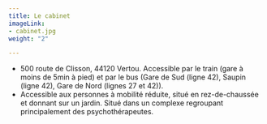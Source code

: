```yaml
---
title: Le cabinet
imageLink:
- cabinet.jpg
weight: "2"

---
```

* 500 route de Clisson, 44120 Vertou. Accessible par le train (gare à moins de 5min à pied) et par le bus (Gare de Sud (ligne 42), Saupin (ligne 42), Gare de Nord (lignes 27 et 42)).
* Accessible aux personnes à mobilité réduite, situé en rez-de-chaussée et donnant sur un jardin. Situé dans un complexe regroupant principalement des psychothérapeutes.